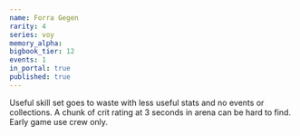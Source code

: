 ```yaml
---
name: Forra Gegen
rarity: 4
series: voy
memory_alpha:
bigbook_tier: 12
events: 1
in_portal: true
published: true
---
```


Useful skill set goes to waste with less useful stats and no events or collections. A chunk of crit rating at 3 seconds in arena can be hard to find. Early game use crew only.
